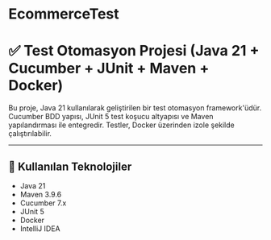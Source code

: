 # EcommerceTest

# ✅ Test Otomasyon Projesi (Java 21 + Cucumber + JUnit + Maven + Docker)

Bu proje, Java 21 kullanılarak geliştirilen bir test otomasyon framework'üdür. Cucumber BDD yapısı, JUnit 5 test koşucu altyapısı ve Maven yapılandırması ile entegredir. Testler, Docker üzerinden izole şekilde çalıştırılabilir.

---

## 📌 Kullanılan Teknolojiler

- Java 21
- Maven 3.9.6
- Cucumber 7.x
- JUnit 5
- Docker
- IntelliJ IDEA
